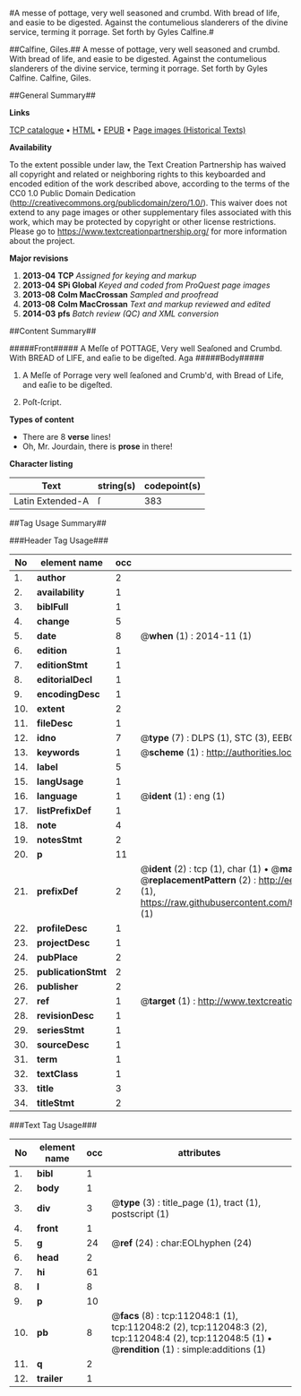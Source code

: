 #A messe of pottage, very well seasoned and crumbd. With bread of life, and easie to be digested. Against the contumelious slanderers of the divine service, terming it porrage. Set forth by Gyles Calfine.#

##Calfine, Giles.##
A messe of pottage, very well seasoned and crumbd. With bread of life, and easie to be digested. Against the contumelious slanderers of the divine service, terming it porrage. Set forth by Gyles Calfine.
Calfine, Giles.

##General Summary##

**Links**

[TCP catalogue](http://www.ota.ox.ac.uk/tcp/)  • 
[HTML](http://tei.it.ox.ac.uk/tcp/Texts-HTML/free/A79/A79175.html)  • 
[EPUB](http://tei.it.ox.ac.uk/tcp/Texts-EPUB/free/A79/A79175.epub) • 
[Page images (Historical Texts)](https://historicaltexts.jisc.ac.uk/eebo-99859944e)

**Availability**

To the extent possible under law, the Text Creation Partnership has waived all copyright and related or neighboring rights to this keyboarded and encoded edition of the work described above, according to the terms of the CC0 1.0 Public Domain Dedication (http://creativecommons.org/publicdomain/zero/1.0/). This waiver does not extend to any page images or other supplementary files associated with this work, which may be protected by copyright or other license restrictions. Please go to https://www.textcreationpartnership.org/ for more information about the project.

**Major revisions**

1. __2013-04__ __TCP__ *Assigned for keying and markup*
1. __2013-04__ __SPi Global__ *Keyed and coded from ProQuest page images*
1. __2013-08__ __Colm MacCrossan__ *Sampled and proofread*
1. __2013-08__ __Colm MacCrossan__ *Text and markup reviewed and edited*
1. __2014-03__ __pfs__ *Batch review (QC) and XML conversion*

##Content Summary##

#####Front#####
A Meſſe of POTTAGE, Very well Seaſoned and Crumbd. With BREAD of LIFE, and eaſie to be digeſted. Aga
#####Body#####

1. A Meſſe of Porrage very well ſeaſoned and Crumb'd, with Bread of Life, and eaſie to be digeſted.

1. Poſt-ſcript.

**Types of content**

  * There are 8 **verse** lines!
  * Oh, Mr. Jourdain, there is **prose** in there!

**Character listing**


|Text|string(s)|codepoint(s)|
|---|---|---|
|Latin Extended-A|ſ|383|

##Tag Usage Summary##

###Header Tag Usage###

|No|element name|occ|attributes|
|---|---|---|---|
|1.|__author__|2||
|2.|__availability__|1||
|3.|__biblFull__|1||
|4.|__change__|5||
|5.|__date__|8| @__when__ (1) : 2014-11 (1)|
|6.|__edition__|1||
|7.|__editionStmt__|1||
|8.|__editorialDecl__|1||
|9.|__encodingDesc__|1||
|10.|__extent__|2||
|11.|__fileDesc__|1||
|12.|__idno__|7| @__type__ (7) : DLPS (1), STC (3), EEBO-CITATION (1), PROQUEST (1), VID (1)|
|13.|__keywords__|1| @__scheme__ (1) : http://authorities.loc.gov/ (1)|
|14.|__label__|5||
|15.|__langUsage__|1||
|16.|__language__|1| @__ident__ (1) : eng (1)|
|17.|__listPrefixDef__|1||
|18.|__note__|4||
|19.|__notesStmt__|2||
|20.|__p__|11||
|21.|__prefixDef__|2| @__ident__ (2) : tcp (1), char (1)  •  @__matchPattern__ (2) : ([0-9\-]+):([0-9IVX]+) (1), (.+) (1)  •  @__replacementPattern__ (2) : http://eebo.chadwyck.com/downloadtiff?vid=$1&page=$2 (1), https://raw.githubusercontent.com/textcreationpartnership/Texts/master/tcpchars.xml#$1 (1)|
|22.|__profileDesc__|1||
|23.|__projectDesc__|1||
|24.|__pubPlace__|2||
|25.|__publicationStmt__|2||
|26.|__publisher__|2||
|27.|__ref__|1| @__target__ (1) : http://www.textcreationpartnership.org/docs/. (1)|
|28.|__revisionDesc__|1||
|29.|__seriesStmt__|1||
|30.|__sourceDesc__|1||
|31.|__term__|1||
|32.|__textClass__|1||
|33.|__title__|3||
|34.|__titleStmt__|2||


###Text Tag Usage###

|No|element name|occ|attributes|
|---|---|---|---|
|1.|__bibl__|1||
|2.|__body__|1||
|3.|__div__|3| @__type__ (3) : title_page (1), tract (1), postscript (1)|
|4.|__front__|1||
|5.|__g__|24| @__ref__ (24) : char:EOLhyphen (24)|
|6.|__head__|2||
|7.|__hi__|61||
|8.|__l__|8||
|9.|__p__|10||
|10.|__pb__|8| @__facs__ (8) : tcp:112048:1 (1), tcp:112048:2 (2), tcp:112048:3 (2), tcp:112048:4 (2), tcp:112048:5 (1)  •  @__rendition__ (1) : simple:additions (1)|
|11.|__q__|2||
|12.|__trailer__|1||
